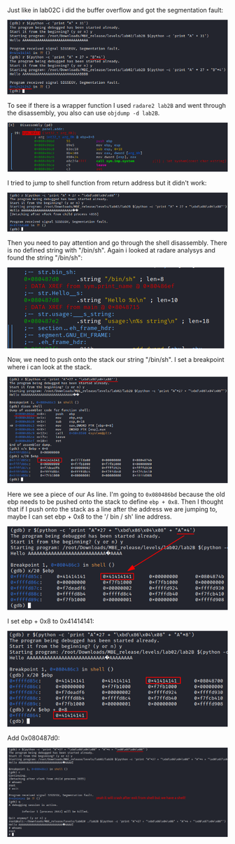 Just like in lab02C i did the buffer overflow and got the segmentation fault:

![segmentation fault](screenshots/seg_fault.png)

To see if there is a wrapper function I used `radare2 lab2B` and went through the disassembly, you also can use `objdump -d lab2B`.

![radare2](screenshots/radare2.png)

I tried to jump to shell function from return address but it didn't work:

![jump](screenshots/jump.png)

Then you need to pay attention and go through the shell disassembly. There is no defined string with "/bin/sh". Again i looked at radare analysys and found the string "/bin/sh":

![/bin/sh](screenshots/binsh.png)

Now, we need to push onto the stack our string "/bin/sh". I set a breakpoint where i can look at the stack.

![stack](screenshots/stack.png)

Here we see a piece of our As line. I'm going to `0x080486bd` because the old ebp needs to be pushed onto the stack to define `ebp + 0x8`. Then I thought that if I push onto the stack as a line after the address we are jumping to, maybe I can set ebp + 0x8 to the '/ bin / sh' line address.

![add As](screenshots/add_a.png)

I set ebp + 0x8 to 0x41414141:

![add As 2](screenshots/add_a2.png)

Add 0x080487d0:

![shell](screenshots/shell.png)
